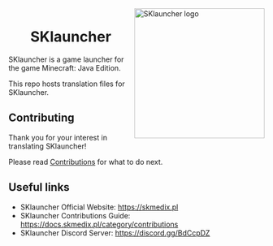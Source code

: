 <img src="https://skmedix.pl/images/logo.png" alt="SKlauncher logo" align="right" width="256" height="256"/>

<div align="center"><h1>SKlauncher</h1></div>

SKlauncher is a game launcher for the game Minecraft: Java Edition.

This repo hosts translation files for SKlauncher.

## Contributing ##

Thank you for your interest in translating SKlauncher!

Please read [Contributions](https://docs.skmedix.pl/category/contributions)
for what to do next.

## Useful links ##

- SKlauncher Official Website: <https://skmedix.pl>
- SKlauncher Contributions Guide: <https://docs.skmedix.pl/category/contributions>
- SKlauncher Discord Server: <https://discord.gg/BdCcpDZ>

